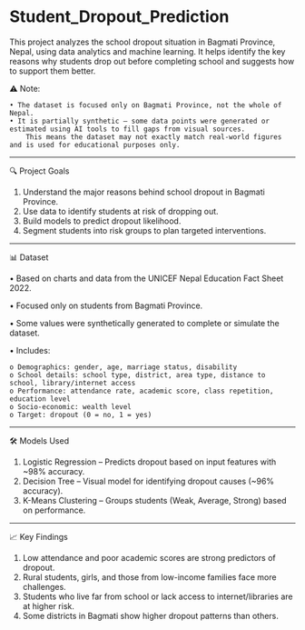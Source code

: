 # Student_Dropout_Prediction
This project analyzes the school dropout situation in Bagmati Province, Nepal, using data analytics and machine learning. It helps identify the key reasons why students drop out before completing school and suggests how to support them better.

⚠️ Note:

    • The dataset is focused only on Bagmati Province, not the whole of Nepal.
    • It is partially synthetic — some data points were generated or estimated using AI tools to fill gaps from visual sources. 
        This means the dataset may not exactly match real-world figures and is used for educational purposes only.

________________________________________
🔍 Project Goals
1.	Understand the major reasons behind school dropout in Bagmati Province.
2.	Use data to identify students at risk of dropping out.
3.	Build models to predict dropout likelihood.
4.	Segment students into risk groups to plan targeted interventions.
________________________________________
📊 Dataset

•	Based on charts and data from the UNICEF Nepal Education Fact Sheet 2022.

•	Focused only on students from Bagmati Province.

•	Some values were synthetically generated to complete or simulate the dataset.

•	Includes:

    o Demographics: gender, age, marriage status, disability
    o School details: school type, district, area type, distance to school, library/internet access
    o Performance: attendance rate, academic score, class repetition, education level
    o Socio-economic: wealth level
    o Target: dropout (0 = no, 1 = yes)

________________________________________
🛠️ Models Used
1.	Logistic Regression – Predicts dropout based on input features with ~98% accuracy.
2.	Decision Tree – Visual model for identifying dropout causes (~96% accuracy).
3.	K-Means Clustering – Groups students (Weak, Average, Strong) based on performance.
________________________________________
📈 Key Findings
1.	Low attendance and poor academic scores are strong predictors of dropout.
2.	Rural students, girls, and those from low-income families face more challenges.
3.	Students who live far from school or lack access to internet/libraries are at higher risk.
4.	Some districts in Bagmati show higher dropout patterns than others.
